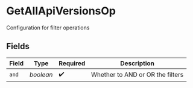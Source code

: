 # GetAllApiVersionsOp

Configuration for filter operations


## Fields

| Field                            | Type                             | Required                         | Description                      |
| -------------------------------- | -------------------------------- | -------------------------------- | -------------------------------- |
| `and`                            | *boolean*                        | :heavy_check_mark:               | Whether to AND or OR the filters |
